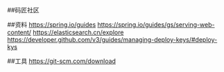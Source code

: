 ##码匠社区

##资料
https://spring.io/guides
https://spring.io/guides/gs/serving-web-content/
https://elasticsearch.cn/explore
https://developer.github.com/v3/guides/managing-deploy-keys/#deploy-kys


##工具
https://git-scm.com/download

